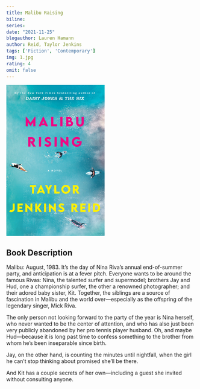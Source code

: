 ```yaml
---
title: Malibu Raising
biline:
series: 
date: "2021-11-25"
blogauthor: Lauren Hamann
author: Reid, Taylor Jenkins
tags: ['Fiction', 'Contemporary']
img: 1.jpg
rating: 4
omit: false
---
```


![Book Cover](1.jpg)

## Book Description

Malibu: August, 1983. It’s the day of Nina Riva’s annual end-of-summer party, and anticipation is at a fever pitch. Everyone wants to be around the famous Rivas: Nina, the talented surfer and supermodel; brothers Jay and Hud, one a championship surfer, the other a renowned photographer; and their adored baby sister, Kit. Together, the siblings are a source of fascination in Malibu and the world over—especially as the offspring of the legendary singer, Mick Riva.

The only person not looking forward to the party of the year is Nina herself, who never wanted to be the center of attention, and who has also just been very publicly abandoned by her pro tennis player husband. Oh, and maybe Hud—because it is long past time to confess something to the brother from whom he’s been inseparable since birth.

Jay, on the other hand, is counting the minutes until nightfall, when the girl he can’t stop thinking about promised she’ll be there.

And Kit has a couple secrets of her own—including a guest she invited without consulting anyone.